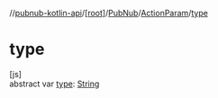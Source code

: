//[pubnub-kotlin-api](../../../../index.md)/[[root]](../../index.md)/[PubNub](../index.md)/[ActionParam](index.md)/[type](type.md)

# type

[js]\
abstract var [type](type.md): [String](https://kotlinlang.org/api/latest/jvm/stdlib/kotlin-stdlib/kotlin/-string/index.html)
